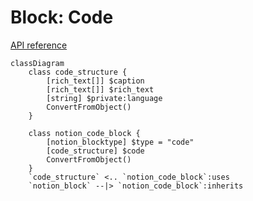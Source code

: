 # Block: Code

[API reference](https://developers.notion.com/reference/block#code)

```mermaid
classDiagram
    class code_structure {
        [rich_text[]] $caption
        [rich_text[]] $rich_text
        [string] $private:language
        ConvertFromObject()
    }

    class notion_code_block {
        [notion_blocktype] $type = "code"
        [code_structure] $code
        ConvertFromObject()
    }
    `code_structure` <.. `notion_code_block`:uses
    `notion_block` --|> `notion_code_block`:inherits
```
